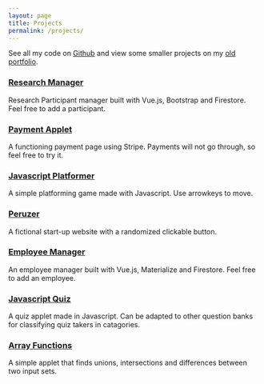 ```yaml
---
layout: page
title: Projects
permalink: /projects/
---
```


See all my code on [Github](https://github.com/sidhantmathur?tab=repositories) and view some smaller projects on my [old portfolio](https://sidhantmathur.github.io/bootstrapportfolio/).

### [Research Manager](https://research-participant-tracker.firebaseapp.com/#/)

Research Participant manager built with Vue.js, Bootstrap and Firestore. Feel free to add a participant. 

### [Payment Applet](https://rocky-caverns-94159.herokuapp.com/)

A functioning payment page using Stripe. Payments will not go through, so feel free to try it. 

### [Javascript Platformer](https://sidhantmathur.github.io/Platforming-Game/)

A simple platforming game made with Javascript. Use arrowkeys to move. 

### [Peruzer](https://sidhantmathur.github.io/Peruzer/)

A fictional start-up website with a randomized clickable button. 

### [Employee Manager](https://vuefs-prod-c49dc.firebaseapp.com/#/)

An employee manager built with Vue.js, Materialize and Firestore. Feel free to add an employee. 

### [Javascript Quiz](https://sidhantmathur.github.io/JS-Quiz/)

A quiz applet made in Javascript. Can be adapted to other question banks for classifying quiz takers in catagories. 

### [Array Functions](https://sidhantmathur.github.io/Array-Functions/)

A simple applet that finds unions, intersections and differences between two input sets. 

